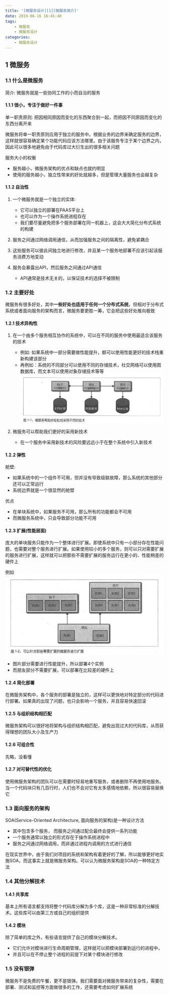 ```yaml
---
title: '[微服务设计][1][微服务简介]'
date: 2019-06-16 16:45:40
tags:
    - 微服务
    - 微服务设计
categories:
    - 微服务设计
---
```

## 1 微服务

### 1.1 什么是微服务

简介: 微服务就是一些协同工作的小而自治的服务

#### 1.1.1 很小，专注于做好一件事

单一职责原则: 把因相同原因而变化的东西聚合到一起，而把因不同原因而变化的东西分离开来

微服务将单一职责原则应用于独立的服务中。根据业务的边界来确定服务的边界，这样就很容易确定某个功能代码应该方法哪里。由于该服务专注于某个边界之内，因此可以很多地避免由于代码库过大衍生出的很多相关问题

服务大小的权衡
- 服务越小，微服务架构的优点和缺点也就约明显
- 使用的服务越小，独立性带来的好处就越多，但是管理大量服务也会越复杂

#### 1.1.2 自治性

1. 一个微服务就是一个独立的实体:
    - 它可以独立的部署在PAAS平台上
    - 也可以作为一个操作系统进程存在
    - 我们要尽量避免把多个服务部署在同一机器上，这会大大简化分布式系统的构建

2. 服务之间通过网络调用通信，从而加强服务之间的隔离性，避免紧耦合

3. 这些服务可以彼此间独立地进行修改，并且某一个服务地部署不应该引起该服务消费方地变动

4. 服务会暴露出API，然后服务之间通过API通信
    - API通常是技术无关的，以保证技术的选择不被限制

### 1.2 主要好处

微服务有很多好处，其中**一些好处也适用于任何一个分布式系统**，但相对于分布式系统或者面向服务的架构而言，微服务要更胜一筹，它会把这些好处推向极致

#### 1.2.1 技术异构性

1. 在一个由多个服务相互协作的系统中，可以在不同的服务中使用最适合该服务的技术
    - 例如: 如果系统中一部分需要做性能提升，额可以使用性能更好的技术栈重新构建该部分
    - 再例如：系统的不同部分可以使用不同的存储技术，社交网络可以使用图数据库，而文本可以使用对象存储技术等等
    ![](微服务设计-1-微服务简介/0616_0.png)

2. 微服务可以帮助我们更好的采用新技术
    - 在一个服务中采用新技术的风险要远远小于在整个系统中引入新技术

#### 1.2.2 弹性

舱壁:
- 如果系统中的一个组件不可用，但并没有导致级联故障，那么系统的其他部分还可以正常运行
- 系统边界就是一个很显然的舱壁

优点
- 在单块系统中，如果服务不可用，那么所有的功能都会不可用
- 而微服务系统中，只会导致部分功能不可用

#### 1.2.3 扩展(性能层面)

庞大的单块服务只能作为一个整体进行扩展。即使系统中只有一小部分存在性能问题，也需要对整个服务进行扩展。如果使用较小的多个服务，则可以只对需要扩展的服务进行扩展，这样就可以把那些不需要扩展的服务运行在更小的、性能稍差的硬件上

例如
![](微服务设计-1-微服务简介/0616_1.png)
- 图片部分需要进行性能提升，所以部署4个实例
- 而朋友部分不需要扩展，可以部署在比较差的硬件上

#### 1.2.4 简化部署

在微服务架构中，各个服务的部署是独立的，这样可以更快地对特定部分的代码进行部署。如果真的出现了问题，也只会影响一个服务，并且容易快速回滚

#### 1.2.5 与组织结构相匹配

微服务架构可以很好地将架构与组织结构相匹配，避免出现过大的代码库，从而获得理想的团队大小及生产力

#### 1.2.6 可组合性

先略，没看懂

#### 1.2.7 对可替代性的优化

使用微服务架构的团队可以在需要时轻易地重写服务，或者删除不再使用地服务。当一个代码块只有几百行时，人们也不会对它有太多感情地依赖，所以很容易替换它

### 1.3 面向服务的架构

SOA(Service-Oriented Architecture, 面向服务的架构)是一种设计方法
- 其中包含多个服务， 而服务之间通过配合最终会提供一系列功能
- 一个服务通常以独立的形式存在于操作系统进程中
- 服务之间通过网络调用，而非通过进程内调用的方式进行通信

在现实世界中，由于我们对项目的系统和架构有着更好的了解，所以能够更好地实施SOA，而这事实上就是微服务架构。可以认为微服务架构是SOA的一种特定方法

### 1.4 其他分解技术

#### 1.4.1 共享库

基本上所有语言都支持将整个代码库分解为多个库，这是一种非常标准的分解技术。这些库可以由第三方或自己的组织提供

#### 1.4.2 模块

除了简单的库之外，有些语言提供了自己的模块分解技术。
- 它们允许对模块进行生命周期管理，这样就可以把模块部署到运行的进程中，
- 并且可以在不停止整个进程的前提下对某个模块进行修改

### 1.5 没有银弹

微服务不是免费的午餐，更不是银弹。我们需要面对微服务带来的复杂性，需要在部署、测试和监控等方面做很多的工作，还需要考虑如何扩展系统
